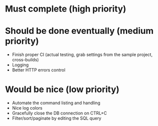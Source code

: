 # Must complete (high priority)


# Should be done eventually (medium priority)
- Finish proper CI (actual testing, grab settings from the sample project, cross-builds)
- Logging
- Better HTTP errors control

# Would be nice (low priority)
- Automate the command listing and handling
- Nice log colors
- Gracefully close the DB connection on CTRL+C
- Filter/sort/paginate by editing the SQL query
